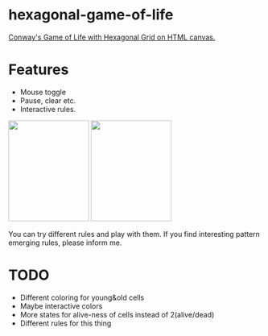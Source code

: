 # hexagonal-game-of-life

<a href="aybberk.github.io/hexagonal-game-of-life"> Conway's Game of Life with Hexagonal Grid on HTML canvas. </a>

<h1>Features</h1>
<ul>  
  <li> Mouse toggle </li>
  <li> Pause, clear etc. </li>  
  <li> Interactive rules. </li>
</ul>

<img src="https://i.hizliresim.com/POWG49.jpg" width="160" height="200"></img>
<img src="https://i.hizliresim.com/g90bz3.jpg" width="160" height="200"></img>

You can try different rules and play with them. If you find interesting pattern emerging rules, please inform me.

<h1>TODO</h1>
<ul>
  <li> Different coloring for young&old cells </li>
  <li> Maybe interactive colors </li>
  <li> More states for alive-ness of cells instead of 2(alive/dead) </li>
  <li> Different rules for this thing </li>
</ul>
